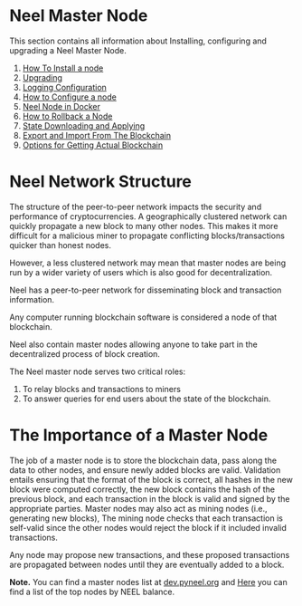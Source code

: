 # Neel Master Node

This section contains all information about Installing, configuring and upgrading a Neel Master Node.

1. [How To Install a node](/neel-master-node/how-to-install-a-node/how-to-install-a-node.md)
2. [Upgrading](/neel-master-node/upgrading.md)
3. [Logging Configuration](/neel-master-node/logging-configuration.md)
4. [How to Configure a node](/neel-master-node/how-to-configure-a-node.md)
5. [Neel Node in Docker](/neel-master-node/waves-node-in-docker.md)
6. [How to Rollback a Node](/neel-master-node/how-to-rollback-a-node.md)
7. [State Downloading and Applying](/neel-master-node/options-for-getting-actual-blockchain/state-downloading-and-applying.md)
8. [Export and Import From The Blockchain](/neel-master-node/options-for-getting-actual-blockchain/export-and-import-from-the-blockchain.md)
9. [Options for Getting Actual Blockchain](/neel-master-node/options-for-getting-actual-blockchain.md)

# Neel Network Structure

The structure of the peer-to-peer network impacts the security and performance of cryptocurrencies. A geographically clustered network can quickly propagate a new block to many other nodes. This makes it more difficult for a malicious miner to propagate conflicting blocks/transactions quicker than honest nodes.

However, a less clustered network may mean that master nodes are being run by a wider variety of users which is also good for decentralization.

Neel has a peer-to-peer network for disseminating block and transaction information.

Any computer running blockchain software is considered a node of that blockchain.

Neel also contain master nodes allowing anyone to take part in the decentralized process of block creation.

The Neel master node serves two critical roles:

1. To relay blocks and transactions to miners
2. To answer queries for end users about the state of the blockchain.

# The Importance of a Master Node

The job of a master node is to store the blockchain data, pass along the data to other nodes, and ensure newly added blocks are valid. Validation entails ensuring that the format of the block is correct, all hashes in the new block were computed correctly, the new block contains the hash of the previous block, and each transaction in the block is valid and signed by the appropriate parties. Master nodes may also act as mining nodes \(i.e., generating new blocks\), The mining node checks that each transaction is self-valid since the other nodes would reject the block if it included invalid transactions.

Any node may propose new transactions, and these proposed transactions are propagated between nodes until they are eventually added to a block.

**Note.** You can find a master nodes list at [dev.pyneel.org](http://dev.pywaves.org/generators/) and [Here](https://wavesplatform.com/leasing#nodes) you can find a list of the top nodes by NEEL balance.

